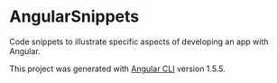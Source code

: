 # AngularSnippets

Code snippets to illustrate specific aspects of developing an app with Angular.


This project was generated with [Angular CLI](https://github.com/angular/angular-cli) version 1.5.5.

